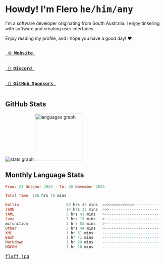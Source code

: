 # Howdy! I'm Flero <kbd>he/him/any</kbd>

I'm a software developer originating from South Australia. I enjoy tinkering with software and creating user interfaces.

Enjoy reading my profile, and I hope you have a good day! :heart:

<a href="https://flero.dev/">
    <kbd>
        <br>
        &nbsp;🌐 <strong>Website</strong>&nbsp;
        <br>
        <br>
    </kbd>
</a>

<a href="https://discord.com/users/1059375676769189938">
    <kbd>
        <br>
        &nbsp;💬 <strong>Discord</strong>&nbsp;
        <br>
        <br>
    </kbd>
</a>

<a href="https://github.com/sponsors/flerouwu">
    <kbd>
        <br>
        &nbsp;🩷 <strong>GitHub Sponsors</strong>&nbsp;
        <br>
        <br>
    </kbd>
</a>

## GitHub Stats
<!-- <p> allows it to be shown side-by-side -->
<div>
  <img src="https://github-readme-stats.vercel.app/api?hide_title=true&hide_rank=false&show_icons=true&include_all_commits=true&count_private=true&disable_animations=true&theme=github_dark&locale=en&hide_border=true&username=flerouwu" alt="stats graph"  />
  <img src="https://github-readme-stats.vercel.app/api/top-langs?locale=en&hide_title=false&langs_count=5&theme=github_dark&hide_border=true&username=flerouwu&layout=compact" alt="languages graph" height="150"  />
</div>

## Monthly Language Stats

<!--START_SECTION:waka-->

```haskell
From: 21 October 2024 - To: 20 November 2024

Total Time: 106 hrs 19 mins

Kotlin                     62 hrs 43 mins  >>>>>>>>>>>>>>-----------   56.99 %
JSON                       14 hrs 33 mins  >>>----------------------   13.23 %
YAML                       5 hrs 41 mins   >------------------------   05.17 %
Java                       5 hrs 19 mins   >------------------------   04.83 %
mcfunction                 3 hrs 53 mins   >------------------------   03.54 %
Other                      3 hrs 44 mins   >------------------------   03.40 %
XML                        1 hr 51 mins    -------------------------   01.68 %
Bash                       1 hr 41 mins    -------------------------   01.53 %
Markdown                   1 hr 29 mins    -------------------------   01.36 %
HOCON                      1 hr 18 mins    -------------------------   01.19 %
```

<!--END_SECTION:waka-->

<a href="https://raw.githubusercontent.com/flerouwu/flerouwu/main/fluff.jpg">
  <kbd>fluff.jpg</kbd>
</a>
